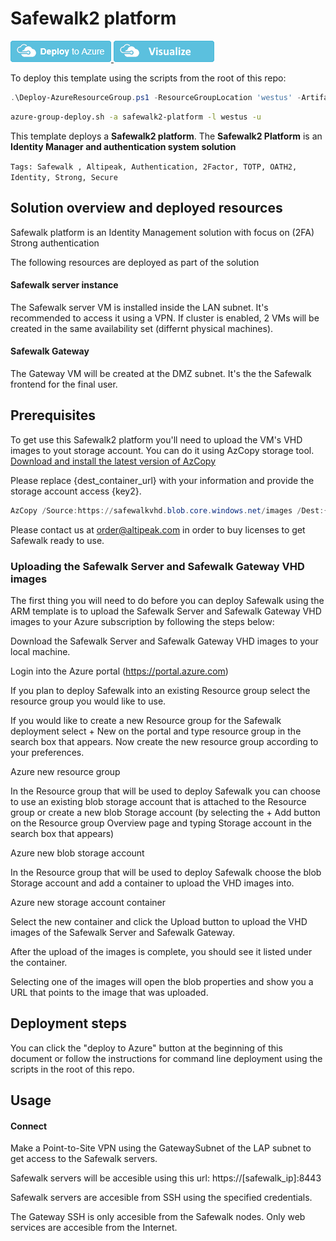 # Safewalk2 platform

<a href="https://portal.azure.com/#create/Microsoft.Template/uri/https%3A%2F%2Fraw.githubusercontent.com%2Faltipeak%2Fazure-quickstart-templates%2Fsafewalk2-platform-beta-local%2Fsafewalk2-platform%2Fazuredeploy.json" target="_blank">
<img src="https://raw.githubusercontent.com/Azure/azure-quickstart-templates/master/1-CONTRIBUTION-GUIDE/images/deploytoazure.png"/>
</a>
<a href="http://armviz.io/#/?load=https%3A%2F%2Fraw.githubusercontent.com%2Faltipeak%2Fazure-quickstart-templates%2Fsafewalk2-platform-beta-local%2Fsafewalk2-platform%2Fazuredeploy.json" target="_blank">
<img src="https://raw.githubusercontent.com/Azure/azure-quickstart-templates/master/1-CONTRIBUTION-GUIDE/images/visualizebutton.png"/>
</a>

To deploy this template using the scripts from the root of this repo:

```PowerShell
.\Deploy-AzureResourceGroup.ps1 -ResourceGroupLocation 'westus' -ArtifactsStagingDirectory 'safewalk2-platform' -UploadArtifacts 
```
```bash
azure-group-deploy.sh -a safewalk2-platform -l westus -u
```

This template deploys a **Safewalk2 platform**. The **Safewalk2 Platform** is an **Identity Manager and authentication system solution**

`Tags: Safewalk , Altipeak, Authentication, 2Factor, TOTP, OATH2, Identity, Strong, Secure`

## Solution overview and deployed resources

Safewalk platform is an Identity Management solution with focus on (2FA) Strong authentication

The following resources are deployed as part of the solution

#### Safewalk server instance

The Safewalk server VM is installed inside the LAN subnet. It's recommended to access it using a VPN. If cluster is enabled, 2 VMs will be created in the same availability set (differnt physical machines).

#### Safewalk Gateway

The Gateway VM will be created at the DMZ subnet. It's the the Safewalk frontend for the final user.


## Prerequisites

To get use this Safewalk2 platform you'll need to upload the VM's VHD images to yout storage account.
You can do it using AzCopy storage tool. <a href="http://aka.ms/downloadazcopy" target="_blank">Download and install the latest version of AzCopy</a>

Please replace {dest_container_url} with your information and provide the storage account access {key2}.

```PowerShell
AzCopy /Source:https://safewalkvhd.blob.core.windows.net/images /Dest:{dest_container_url} /SourceKey:fkncsm84fINJHbcoeFmLYORj/h0dzM1kxB4iF/pOnuCLfvLqTRJGkK2oixACn1vZAT046TLyVIpBWfLgS2ddnA== /DestKey:{key2} /S
```

Please contact us at order@altipeak.com in order to buy licenses to get Safewalk ready to use.


### Uploading the Safewalk Server and Safewalk Gateway VHD images

The first thing you will need to do before you can deploy Safewalk using the ARM template is to upload the Safewalk Server and Safewalk Gateway VHD images to your Azure subscription by following the steps below:

Download the Safewalk Server and Safewalk Gateway VHD images to your local machine.

Login into the Azure portal (https://portal.azure.com)

If you plan to deploy Safewalk into an existing Resource group select the resource group you would like to use.

If you would like to create a new Resource group for the Safewalk deployment select + New on the portal and type resource group in the search box that appears. Now create the new resource group according to your preferences.

Azure new resource group

In the Resource group that will be used to deploy Safewalk you can choose to use an existing blob storage account that is attached to the Resource group or create a new blob Storage account (by selecting the + Add button on the Resource group Overview page and typing Storage account in the search box that appears)

Azure new blob storage account

In the Resource group that will be used to deploy Safewalk choose the blob Storage account and add a container to upload the VHD images into.

Azure new storage account container

Select the new container and click the Upload button to upload the VHD images of the Safewalk Server and Safewalk Gateway.

After the upload of the images is complete, you should see it listed under the container.

Selecting one of the images will open the blob properties and show you a URL that points to the image that was uploaded.

## Deployment steps

You can click the "deploy to Azure" button at the beginning of this document or follow the instructions for command line deployment using the scripts in the root of this repo.

## Usage

#### Connect

Make a Point-to-Site VPN using the GatewaySubnet of the LAP subnet to get access to the Safewalk servers.

Safewalk servers will be accesible using this url: https://[safewalk_ip]:8443

Safewalk servers are accesible from SSH using the specified credentials.

The Gateway SSH is only accesible from the Safewalk nodes. Only web services are accesible from the Internet.
